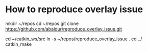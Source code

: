 # How to reproduce overlay issue

mkdir ~/repos
cd ~/repos
git clone https://github.com/abaldur/reproduce_overlay_issue.git

cd ~/catkin_ws/src
ln -s ~/repos/reproduce_overlay_issue .
cd ../
catkin_make
